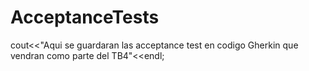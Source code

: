# AcceptanceTests

cout<<"Aqui se guardaran las acceptance test en codigo Gherkin que vendran como parte del TB4"<<endl;
